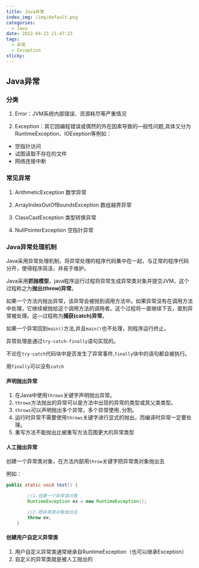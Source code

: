 ```yaml
---
title: Java异常
index_img: /img/default.png
categories: 
  - Java
date: 2022-04-23 21:47:23
tags: 
  - 异常
  - Exception
sticky: 
---
```


## Java异常

### 分类
1. Error：JVM系统内部错误、资源耗尽等严重情况

2. Exception：其它因编程错误或偶然的外在因素导致的—般性问题,具体又分为RuntimeException、IOExeption等例如：
- 空指针访问
- 试图读取不存在的文件
- 网络连接中断

### 常见异常
1. ArithmeticException 数学异常

2. ArrayIndexOutOfBoundsException 数组越界异常

3. ClassCastException 类型转换异常

4. NullPointerException 空指针异常

### Java异常处理机制
Java采用异常处理机制，将异常处理的程序代码集中在一起，与正常的程序代码分开，使得程序简洁，并易于维护。

Java采用**抓抛模型**，java程序运行过程将异常生成异常类对象并提交JVM，这个过程称之为**抛出(throw)异常**。  

如果一个方法内抛出异常，该异常会被抛到调用方法中。如果异常没有在调用方法中处理，它继续被抛给这个调用方法的调用者。这个过程将一直继续下去，直到异常被处理。这―过程称为**捕获(catch)异常**。

如果一个异常回到`main()`方法,并且`main()`也不处理，则程序运行终止。

异常处理是通过`try-catch-finally`语句实现的。

不论在`try-catch`代码块中是否发生了异常事件,`finally`块中的语句都会被执行。

用`finally`可以没有`catch`

#### 声明抛出异常

1. 在Java中使用`throws`关键字声明抛出异常。
2. `throws`方法抛出的异常可以是方法中出现的异常的类型或其父类类型。
3. `throws`可以声明抛出多个异常，多个异常使用`,`分割。
4. 运行时异常不需要使用`throws`关键字进行显式的抛出，而编译时异常一定要处理。
5. 重写方法不能抛出比被重写方法范围更大的异常类型

#### 人工抛出异常

创建一个异常类对象，在方法内部用`throw`关键字把异常类对象抛出去

例如：
```java
public static void test() {

        //1.创建一个异常类对象
        RuntimeException ex = new RuntimeException();

        //2.把异常类对象抛出去
        throw ex;
    }
```

#### 创建用户自定义异常类

1. 用户自定义异常类通常继承自RuntimeException（也可以继承Exception）
2. 自定义的异常类就是被人工抛出的

